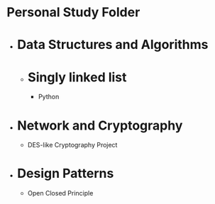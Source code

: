 # Personal Study Folder

- # Data Structures and Algorithms

  - # Singly linked list
    - Python


- # Network and Cryptography

  - DES-like Cryptography Project

- # Design Patterns

  - Open Closed Principle